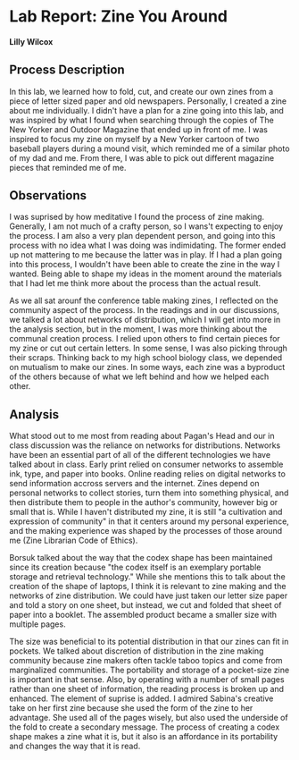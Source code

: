 # Lab Report: Zine You Around

#### Lilly Wilcox

## Process Description

In this lab, we learned how to fold, cut, and create our own zines from a piece of letter sized paper and old newspapers. Personally, I created a zine about me individually. I didn't have a plan for a zine going into this lab, and was inspired by what I found when searching through the copies of The New Yorker and Outdoor Magazine that ended up in front of me. I was inspired to focus my zine on myself by a New Yorker cartoon of two baseball players during a mound visit, which reminded me of a similar photo of my dad and me. From there, I was able to pick out different magazine pieces that reminded me of me. 

## Observations

I was suprised by how meditative I found the process of zine making. Generally, I am not much of a crafty person, so I wans't expecting to enjoy the process. I am also a very plan dependent person, and going into this process with no idea what I was doing was indimidating. The former ended up not mattering to me because the latter was in play. If I had a plan going into this process, I wouldn't have been able to create the zine in the way I wanted. Being able to shape my ideas in the moment around the materials that I had let me think more about the process than the actual result. 

As we all sat arounf the conference table making zines, I reflected on the community aspect of the process. In the readings and in our discussions, we talked a lot about networks of distribution, which I will get into more in the analysis section, but in the moment, I was more thinking about the communal creation process. I relied upon others to find certain pieces for my zine or cut out certain letters. In some sense, I was also picking through their scraps. Thinking back to my high school biology class, we depended on mutualism to make our zines. In some ways, each zine was a byproduct of the others because of what we left behind and how we helped each other. 

## Analysis

What stood out to me most from reading about Pagan's Head and our in class discussion was the reliance on networks for distributions. Networks have been an essential part of all of the different technologies we have talked about in class. Early print relied on consumer networks to assemble ink, type, and paper into books. Online reading relies on digital networks to send information accross servers and the internet. Zines depend on personal networks to collect stories, turn them into something physical, and then distribute them to people in the author's community, however big or small that is. While I haven't distributed my zine, it is still "a cultivation and expression of community" in that it centers around my personal experience, and the making experience was shaped by the processes of those around me (Zine Librarian Code of Ethics).

Borsuk talked about the way that the codex shape has been maintained since its creation because "the codex itself is an exemplary portable storage and retrieval technology." While she mentions this to talk about the creation of the shape of laptops, I think it is relevant to zine making and the networks of zine distribution. We could have just taken our letter size paper and told a story on one sheet, but instead, we cut and folded that sheet of paper into a booklet. The assembled product became a smaller size with multiple pages. 

The size was beneficial to its potential distribution in that our zines can fit in pockets. We talked about discretion of distribution in the zine making community because zine makers often tackle taboo topics and come from marginalized communities. The portability and storage of a pocket-size zine is important in that sense. Also, by operating with a number of small pages rather than one sheet of information, the reading process is broken up and enhanced. The element of suprise is added. I admired Sabina's creative take on her first zine because she used the form of the zine to her advantage. She used all of the pages wisely, but also used the underside of the fold to create a secondary message. The process of creating a codex shape makes a zine what it is, but it also is an affordance in its portability and changes the way that it is read. 